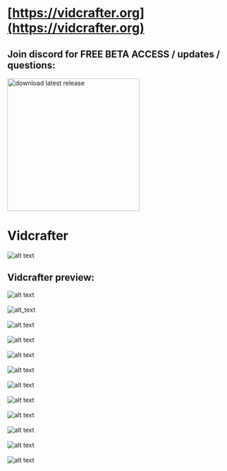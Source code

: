 # [https://vidcrafter.org](https://vidcrafter.org)

## Join discord for FREE BETA ACCESS / updates / questions: 

[<img alt="download latest release" width="300px" src="https://i.imgur.com/jSzTTyx.png" />](https://discord.gg/jVB2dRTwxn)


# Vidcrafter
![alt text](https://i.imgur.com/VWD0VA4.png)

## Vidcrafter preview:

![alt text](https://i.imgur.com/zrXfTtl.png)
<br>
<br>
![alt_text](https://i.imgur.com/IJUUqkQ.png)
<br>
<br>
![alt text](https://i.imgur.com/JJdBd5k.png)
<br>
<br>
![alt text](https://i.imgur.com/zeZsTdu.png)
<br>
<br>
![alt text](https://i.imgur.com/JzdbZIH.png)
<br>
<br>
![alt text](https://i.imgur.com/8FfhKw9.png)
<br>
<br>
![alt text](https://i.imgur.com/L8lbXDB.png)
<br>
<br>
![alt text](https://i.imgur.com/vz3FFV6.png)
<br>
<br>
![alt text](https://i.imgur.com/Quid4WJ.png)
<br>
<br>
![alt text](https://i.imgur.com/no5oYc5.png)
<br>
<br>
![alt text](https://i.imgur.com/y7JBc2v.png)
<br>
<br>
![alt text](https://i.imgur.com/gIlRtDa.png)
